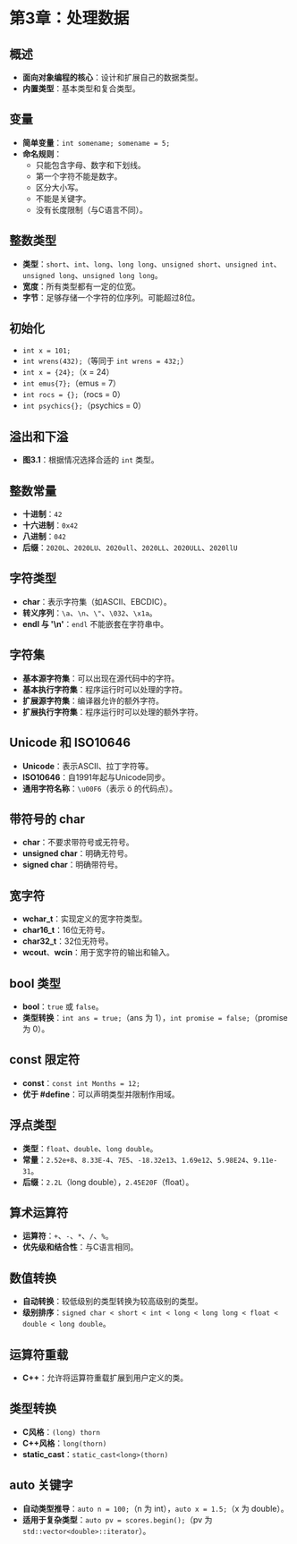 # 第3章：处理数据

## 概述
- **面向对象编程的核心**：设计和扩展自己的数据类型。
- **内置类型**：基本类型和复合类型。

## 变量
- **简单变量**：`int somename; somename = 5;`
- **命名规则**：
  - 只能包含字母、数字和下划线。
  - 第一个字符不能是数字。
  - 区分大小写。
  - 不能是关键字。
  - 没有长度限制（与C语言不同）。

## 整数类型
- **类型**：`short`、`int`、`long`、`long long`、`unsigned short`、`unsigned int`、`unsigned long`、`unsigned long long`。
- **宽度**：所有类型都有一定的位宽。
- **字节**：足够存储一个字符的位序列。可能超过8位。

## 初始化
- `int x = 101;`
- `int wrens(432);`（等同于 `int wrens = 432;`）
- `int x = {24};`（x = 24）
- `int emus{7};`（emus = 7）
- `int rocs = {};`（rocs = 0）
- `int psychics{};`（psychics = 0）

## 溢出和下溢
- **图3.1**：根据情况选择合适的 `int` 类型。

## 整数常量
- **十进制**：`42`
- **十六进制**：`0x42`
- **八进制**：`042`
- **后缀**：`2020L`、`2020LU`、`2020ull`、`2020LL`、`2020ULL`、`2020llU`

## 字符类型
- **char**：表示字符集（如ASCII、EBCDIC）。
- **转义序列**：`\a`、`\n`、`\"`、`\032`、`\x1a`。
- **endl 与 '\n'**：`endl` 不能嵌套在字符串中。

## 字符集
- **基本源字符集**：可以出现在源代码中的字符。
- **基本执行字符集**：程序运行时可以处理的字符。
- **扩展源字符集**：编译器允许的额外字符。
- **扩展执行字符集**：程序运行时可以处理的额外字符。

## Unicode 和 ISO10646
- **Unicode**：表示ASCII、拉丁字符等。
- **ISO10646**：自1991年起与Unicode同步。
- **通用字符名称**：`\u00F6`（表示 ö 的代码点）。

## 带符号的 char
- **char**：不要求带符号或无符号。
- **unsigned char**：明确无符号。
- **signed char**：明确带符号。

## 宽字符
- **wchar_t**：实现定义的宽字符类型。
- **char16_t**：16位无符号。
- **char32_t**：32位无符号。
- **wcout**、**wcin**：用于宽字符的输出和输入。

## bool 类型
- **bool**：`true` 或 `false`。
- **类型转换**：`int ans = true;`（ans 为 1），`int promise = false;`（promise 为 0）。

## const 限定符
- **const**：`const int Months = 12;`
- **优于 #define**：可以声明类型并限制作用域。

## 浮点类型
- **类型**：`float`、`double`、`long double`。
- **常量**：`2.52e+8`、`8.33E-4`、`7E5`、`-18.32e13`、`1.69e12`、`5.98E24`、`9.11e-31`。
- **后缀**：`2.2L`（long double），`2.45E20F`（float）。

## 算术运算符
- **运算符**：`+`、`-`、`*`、`/`、`%`。
- **优先级和结合性**：与C语言相同。

## 数值转换
- **自动转换**：较低级别的类型转换为较高级别的类型。
- **级别排序**：`signed char < short < int < long < long long < float < double < long double`。

## 运算符重载
- **C++**：允许将运算符重载扩展到用户定义的类。

## 类型转换
- **C风格**：`(long) thorn`
- **C++风格**：`long(thorn)`
- **static_cast**：`static_cast<long>(thorn)`

## auto 关键字
- **自动类型推导**：`auto n = 100;`（n 为 int），`auto x = 1.5;`（x 为 double）。
- **适用于复杂类型**：`auto pv = scores.begin();`（pv 为 `std::vector<double>::iterator`）。